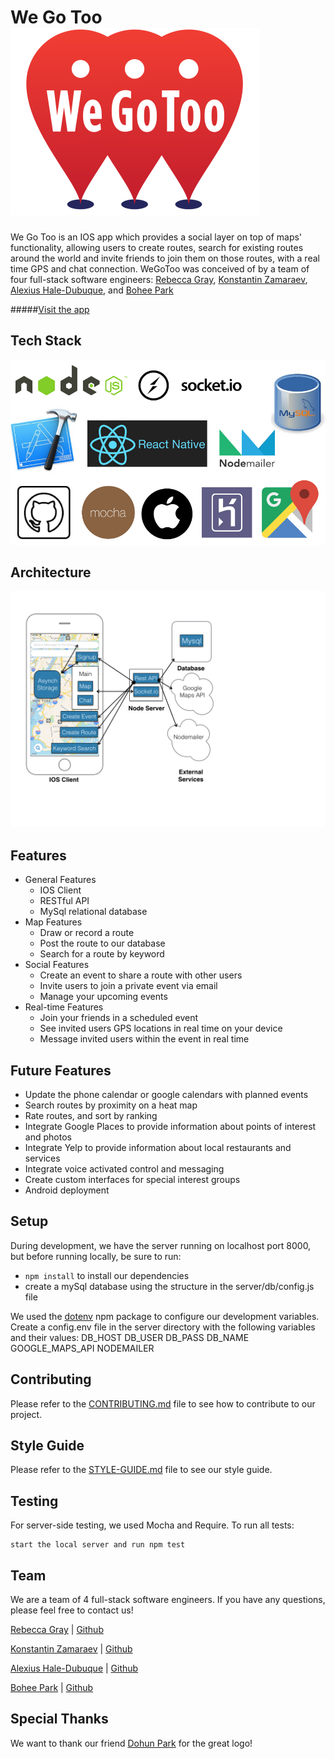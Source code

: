 # We Go Too![](/landing/assets/logo.png)

We Go Too is an IOS app which provides a social layer on top of maps' functionality, allowing users to create routes, search for existing routes around the world and invite friends to join them on those routes, with a real time GPS and chat connection. WeGoToo was conceived of by a team of four full-stack software engineers: [Rebecca Gray](https://github.com/rebeccagray), [Konstantin Zamaraev](https://github.com/zamaraevk), [Alexius Hale-Dubuque](https://github.com/alexiushaledubuque), and [Bohee Park](https://github.com/boheepark)

#####[Visit the app](http://WeGoToo.herokuapp.com/)

## Tech Stack
![Tech Stack](/landing/assets/wegotootechstack.001.jpeg)

## Architecture
![Architecture](/landing/assets/WeGoToo.001.jpeg)

## Features
- General Features
  - IOS Client
  - RESTful API
  - MySql relational database
- Map Features
  - Draw or record a route
  - Post the route to our database
  - Search for a route by keyword
- Social Features
  - Create an event to share a route with other users
  - Invite users to join a private event via email
  - Manage your upcoming events
- Real-time Features
  - Join your friends in a scheduled event
  - See invited users GPS locations in real time on your device
  - Message invited users within the event in real time


## Future Features
- Update the phone calendar or google calendars with planned events
- Search routes by proximity on a heat map
- Rate routes, and sort by ranking
- Integrate Google Places to provide information about points of interest and photos
- Integrate Yelp to provide information about local restaurants and services
- Integrate voice activated control and messaging
- Create custom interfaces for special interest groups
- Android deployment

## Setup
During development, we have the server running on localhost port 8000, but before running locally, be sure to run:
- `npm install` to install our dependencies
- create a mySql database using the structure in the server/db/config.js file

We used the [dotenv](https://github.com/bkeepers/dotenv) npm package to configure our development variables. Create a config.env file in the server directory with the following variables and their values:
DB_HOST
DB_USER
DB_PASS
DB_NAME
GOOGLE_MAPS_API
NODEMAILER


## Contributing
Please refer to the [CONTRIBUTING.md](_CONTRIBUTING.md) file to see how to contribute to our project.

## Style Guide
Please refer to the [STYLE-GUIDE.md](_STYLE-GUIDE.md) file to see our style guide.

## Testing
For server-side testing, we used Mocha and Require. To run all tests:
```
start the local server and run npm test

```

## Team
We are a team of 4 full-stack software engineers. If you have any questions, please feel free to contact us!

[Rebecca Gray](https://www.linkedin.com/in/rebeccagray) | [Github](https://github.com/rebeccagray)

[Konstantin Zamaraev](https://www.linkedin.com/in/zamaraevk) | [Github](https://github.com/zamaraevk)

[Alexius Hale-Dubuque](https://www.linkedin.com/in/alexiushaledubuque) | [Github](https://github.com/alexiushaledubuque)

[Bohee Park](https://www.linkedin.com/in/boheepark) | [Github](https://github.com/boheepark)


## Special Thanks
We want to thank our friend [Dohun Park](http://dohunpark.com/) for the great logo!

